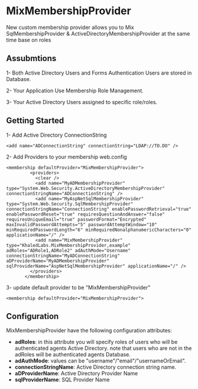 MixMembershipProvider
=====================

New custom membership provider allows you to Mix SqlMembershipProvider &amp; ActiveDirectoryMembershipProvider at the same time base on roles

Assubmtions
-----------
1- Both Active Directory Users and Forms Authentication Users are stored in Database.

2- Your Application Use Membership Role Management.

3- Your Active Directory Users assigned to specific role/roles.


Getting Started
---------------

1- Add Active Directory ConnectionString 

    <add name="ADConnectionString" connectionString="LDAP://TO.DO" />

2- Add Providers to your membership web.config 

    <membership defaultProvider="MixMembershipProvider">
             <providers>
               <clear />
               <add name="MyADMembershipProvider" type="System.Web.Security.ActiveDirectoryMembershipProvider" connectionStringName="ADConnectionString" />
               <add name="MyAspNetSqlMembershipProvider" type="System.Web.Security.SqlMembershipProvider" connectionStringName="ConnectionString" enablePasswordRetrieval="true" enablePasswordReset="true" requiresQuestionAndAnswer="false" requiresUniqueEmail="true" passwordFormat="Encrypted" maxInvalidPasswordAttempts="5" passwordAttemptWindow="10" minRequiredPasswordLength="6" minRequiredNonalphanumericCharacters="0" applicationName="/" />
               <add name="MixMembershipProvider" type="KhaledLabs.MixMembershipProvider,example" adRoles="ADRole1,ADRole2" adAuthMode="Username" connectionStringName="MyADConnectionString" aDProviderName="MyADMembershipProvider" sqlProviderName="AspNetSqlMembershipProvider" applicationName="/" />
             </providers>
           </membership>

3- update default provider to be "MixMembershipProvider"

    <membership defaultProvider="MixMembershipProvider">


Configuration
----------------
MixMembershipProvider have the following configuration attributes:

 - **adRoles**: in this attribute you will specify roles of users who will be authenticated agents Active Directory. note that users who are not in the adRoles will be authenticated agents Database.
 -  **adAuthMode**: values can be "username"/"email"/"usernameOrEmail". 
 - **connectionStringName**: Active Directory connection string name. 
 - **aDProviderName**: Active Directory Provider Name
 - **sqlProviderName**: SQL Provider Name
  


